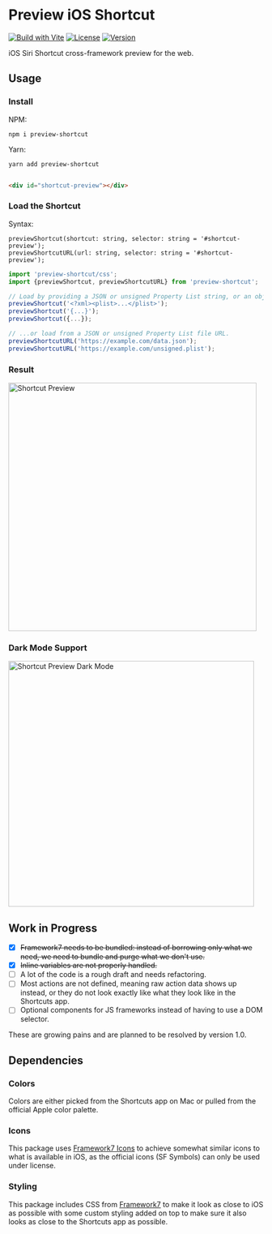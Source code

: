 # Preview iOS Shortcut

[![Build with Vite](https://github.com/electrikmilk/preview-shortcut/actions/workflows/vite.yml/badge.svg)](https://github.com/electrikmilk/preview-shortcut/actions/workflows/vite.yml)
[![License](https://img.shields.io/github/license/electrikmilk/preview-shortcut)](https://github.com/electrikmilk/preview-shortcut/blob/main/LICENSE)
[![Version](https://img.shields.io/npm/v/preview-shortcut)](https://www.npmjs.com/package/preview-shortcut)

iOS Siri Shortcut cross-framework preview for the web.

## Usage

### Install

NPM:

```console
npm i preview-shortcut
```

Yarn:

```console
yarn add preview-shortcut
```

[//]: # (Preview Shortcut JSON data using the `previewShortcut&#40;data&#41;` function.)

```html

<div id="shortcut-preview"></div>
```

### Load the Shortcut

Syntax:

```
previewShortcut(shortcut: string, selector: string = '#shortcut-preview');
previewShortcutURL(url: string, selector: string = '#shortcut-preview');
```

```javascript
import 'preview-shortcut/css';
import {previewShortcut, previewShortcutURL} from 'preview-shortcut';

// Load by providing a JSON or unsigned Property List string, or an object.
previewShortcut('<?xml><plist>...</plist>');
previewShortcut('{...}');
previewShortcut({...});

// ...or load from a JSON or unsigned Property List file URL.
previewShortcutURL('https://example.com/data.json');
previewShortcutURL('https://example.com/unsigned.plist');
```

### Result

<img width="490" alt="Shortcut Preview" src="https://github.com/electrikmilk/preview-shortcut/assets/4368524/8ea83434-7ad7-40a1-9e0a-25aa7c33c226">

### Dark Mode Support

<img width="485" alt="Shortcut Preview Dark Mode" src="https://github.com/electrikmilk/preview-shortcut/assets/4368524/57a12542-d732-4580-9c97-5f1c02a5e55c">

## Work in Progress

- [x] ~~Framework7 needs to be bundled: instead of borrowing only what we need, we need to bundle and purge what we
  don't use.~~
- [x] ~~Inline variables are not properly handled.~~
- [ ] A lot of the code is a rough draft and needs refactoring.
- [ ] Most actions are not defined, meaning raw action data shows up instead, or they do not look exactly like what they
  look like in the Shortcuts app.
- [ ] Optional components for JS frameworks instead of having to use a DOM selector.

These are growing pains and are planned to be resolved by version 1.0.

## Dependencies

### Colors

Colors are either picked from the Shortcuts app on Mac or pulled from the official Apple color palette.

### Icons

This package uses [Framework7 Icons](https://framework7.io/icons/) to achieve somewhat similar icons to what is
available in iOS, as the official icons (SF Symbols) can only be used under license.

### Styling

This package includes CSS from [Framework7](https://github.com/framework7io/framework7) to make it look as close to iOS
as possible with some custom styling added on top to make sure it also looks as close to the Shortcuts app as possible.
